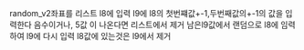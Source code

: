 random_v2좌표를 리스트 l8에 입력
l9에 l8의 첫번쨰값+-1,두번째값의+-1의 값을 입력한다
음수이거나,  5값 이 나온다면 리스트에서 제거
남은l9값에서 랜덤으로 l8에 임력하여 l9에 다시 입력
l8값에 있는것은 l9에서 제거